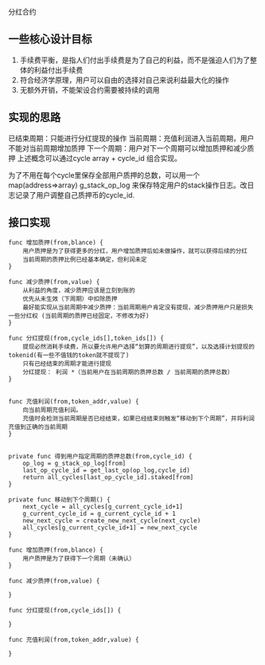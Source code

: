 分红合约
## 一些核心设计目标
1. 手续费平衡，是指人们付出手续费是为了自己的利益，而不是强迫人们为了整体的利益付出手续费
2. 符合经济学原理，用户可以自由的选择对自己来说利益最大化的操作
3. 无额外开销，不能架设合约需要被持续的调用


## 实现的思路

已结束周期：只能进行分红提现的操作
当前周期：充值利润进入当前周期，用户不能对当前周期增加质押
下一个周期：用户对下一个周期可以增加质押和减少质押
上述概念可以通过cycle array + cycle_id 组合实现。 

为了不用在每个cycle里保存全部用户质押的总数，可以用一个map(address=>array) g_stack_op_log 来保存特定用户的stack操作日志。改日志记录了用户调整自己质押币的cycle_id.

## 接口实现

```
func 增加质押(from,blance) {
    用户质押是为了获得更多的分红，用户增加质押后如未做操作，就可以获得后续的分红
    当前周期的质押比例已经基本确定，但利润未定
}

func 减少质押(from,value) {
    从利益的角度，减少质押应该是立刻到账的
    优先从未生效（下周期）中扣除质押
    最好能实现从当前周期中减少质押：当前周期用户肯定没有提现，减少质押用户只是损失一些分红权 (当前周期的质押已经固定，不修改为好)
}

func 分红提现(from,cycle_ids[],token_ids[]) {
    提现必然消耗手续费，所以要允许用户选择“划算的周期进行提现”，以及选择计划提现的tokenid(有一些不值钱的token就不提现了)
    只有已经结束的周期才能进行提现
    分红提现： 利润 *（当前用户在当前周期的质押总数 / 当前周期的质押总数） 
}


func 充值利润(from,token_addr,value) {
    向当前周期充值利润。
    充值时会检测当前周期是否已经结束，如果已经结束则触发“移动到下个周期”，并将利润充值到正确的当前周期
}


private func 得到用户指定周期的质押总数(from,cycle_id) {
    op_log = g_stack_op_log[from]
    last_op_cycle_id = get_last_op(op_log,cycle_id)
    return all_cycles[last_op_cycle_id].staked[from]
}

private func 移动到下个周期() {
    next_cycle = all_cycles[g_current_cycle_id+1]
    g_current_cycle_id = g_current_cycle_id + 1
    new_next_cycle = create_new_next_cycle(next_cycle)
    all_cycles[g_current_cycle_id+1] = new_next_cycle
}

```




```
func 增加质押(from,blance) {
    用户质押是为了获得下一个周期（未确认）
}

func 减少质押(from,value) {

}

func 分红提现(from,cycle_ids[]) {

}

func 充值利润(from,token_addr,value) {

}

```